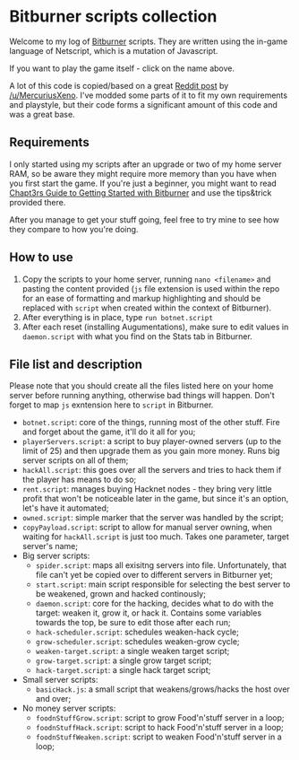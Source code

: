 # Bitburner scripts collection
Welcome to my log of [Bitburner](https://danielyxie.github.io/bitburner/) scripts. They are written using the in-game language of Netscript, which is a mutation of Javascript.

If you want to play the game itself - click on the name above.

A lot of this code is copied/based on a great [Reddit post](https://www.reddit.com/r/Bitburner/comments/70ikjm/progression_scripts_0286/) by [/u/MercuriusXeno](https://www.reddit.com/user/MercuriusXeno). I've modded some parts of it to fit my own requirements and playstyle, but their code forms a significant amount of this code and was a great base.

## Requirements
I only started using my scripts after an upgrade or two of my home server RAM, so be aware they might require more memory than you have when you first start the game. If you're just a beginner, you might want to read [Chapt3rs Guide to Getting Started with Bitburner](http://bitburner.wikia.com/wiki/Chapt3rsGettingStartedGuide) and use the tips&trick provided there.

After you manage to get your stuff going, feel free to try mine to see how they compare to how you're doing.

## How to use
1. Copy the scripts to your home server, running `nano <filename>` and pasting the content provided (`js` file extension is used within the repo for an ease of formatting and markup highlighting and should be replaced with `script` when created within the context of Bitburner).
2. After everything is in place, type `run botnet.script`
3. After each reset (installing Augumentations), make sure to edit values in `daemon.script` with what you find on the Stats tab in Bitburner.

## File list and description
Please note that you should create all the files listed here on your home server before running anything, otherwise bad things will happen. Don't forget to map `js` exntension here to `script` in Bitburner.

* `botnet.script`: core of the things, running most of the other stuff. Fire and forget about the game, it'll do it all for you;
* `playerServers.script`: a script to buy player-owned servers (up to the limit of 25) and then upgrade them as you gain more money. Runs big server scripts on all of them;
* `hackAll.script`: this goes over all the servers and tries to hack them if the player has means to do so;
* `rent.script`: manages buying Hacknet nodes - they bring very little profit that won't be noticeable later in the game, but since it's an option, let's have it automated;
* `owned.script`: simple marker that the server was handled by the script;
* `copyPayload.script`: script to allow for manual server owning, when waiting for `hackAll.script` is just too much. Takes one parameter, target server's name;
* Big server scripts:
  * `spider.script`: maps all exisitng servers into file. Unfortunately, that file can't yet be copied over to different servers in Bitburner yet;
  * `start.script`: main script responsible for selecting the best server to be weakened, grown and hacked continously;
  * `daemon.script`: core for the hacking, decides what to do with the target: weaken it, grow it, or hack it. Contains some variables towards the top, be sure to edit those after each run;
  * `hack-scheduler.script`: schedules weaken-hack cycle;
  * `grow-scheduler.script`: schedules weaken-grow cycle;
  * `weaken-target.script`: a single weaken target script;
  * `grow-target.script`: a single grow target script;
  * `hack-target.script`: a single hack target script;
* Small server scripts:
  * `basicHack.js`: a small script that weakens/grows/hacks the host over and over;
* No money server scripts:
  * `foodnStuffGrow.script`: script to grow Food'n'stuff server in a loop;
  * `foodnStuffHack.script`: script to hack Food'n'stuff server in a loop;
  * `foodnStuffWeaken.script`: script to weaken Food'n'stuff server in a loop;